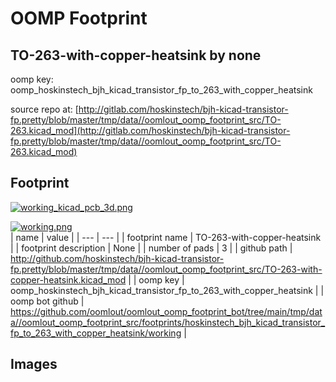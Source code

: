 # OOMP Footprint  
## TO-263-with-copper-heatsink  by none  
  
oomp key: oomp_hoskinstech_bjh_kicad_transistor_fp_to_263_with_copper_heatsink  
  
source repo at: [http://gitlab.com/hoskinstech/bjh-kicad-transistor-fp.pretty/blob/master/tmp/data//oomlout_oomp_footprint_src/TO-263.kicad_mod](http://gitlab.com/hoskinstech/bjh-kicad-transistor-fp.pretty/blob/master/tmp/data//oomlout_oomp_footprint_src/TO-263.kicad_mod)  
## Footprint  
  
[![working_kicad_pcb_3d.png](working_kicad_pcb_3d_600.png)](working_kicad_pcb_3d.png)  
  
[![working.png](working_600.png)](working.png)  
| name | value | 
| --- | --- | 
| footprint name | TO-263-with-copper-heatsink | 
| footprint description | None | 
| number of pads | 3 | 
| github path | http://github.com/hoskinstech/bjh-kicad-transistor-fp.pretty/blob/master/tmp/data//oomlout_oomp_footprint_src/TO-263-with-copper-heatsink.kicad_mod | 
| oomp key | oomp_hoskinstech_bjh_kicad_transistor_fp_to_263_with_copper_heatsink | 
| oomp bot github | https://github.com/oomlout/oomlout_oomp_footprint_bot/tree/main/tmp/data//oomlout_oomp_footprint_src/footprints/hoskinstech_bjh_kicad_transistor_fp_to_263_with_copper_heatsink/working | 
## Images  
